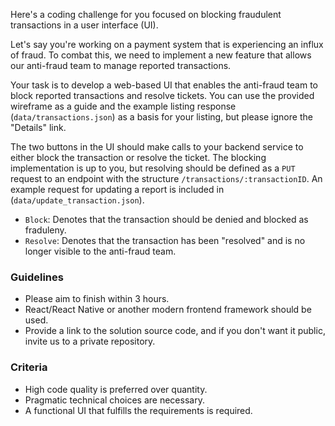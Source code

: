 
Here's a coding challenge for you focused on blocking fraudulent transactions in a user interface (UI).

Let's say you're working on a payment system that is experiencing an influx of fraud. To combat this, we need to implement a new feature that allows our anti-fraud team to manage reported transactions.

Your task is to develop a web-based UI that enables the anti-fraud team to block reported transactions and resolve tickets. You can use the provided wireframe as a guide and the example listing response (`data/transactions.json`) as a basis for your listing, but please ignore the "Details" link.

The two buttons in the UI should make calls to your backend service to either block the transaction or resolve the ticket. The blocking implementation is up to you, but resolving should be defined as a `PUT` request to an endpoint with the structure `/transactions/:transactionID`. An example request for updating a report is included in (`data/update_transaction.json`).

- `Block`: Denotes that the transaction should be denied and blocked as fraduleny.
- `Resolve`: Denotes that the transaction has been "resolved" and is no longer visible to the anti-fraud team.

### Guidelines

- Please aim to finish within 3 hours.
- React/React Native or another modern frontend framework should be used.
- Provide a link to the solution source code, and if you don't want it public, invite us to a private repository.

### Criteria

- High code quality is preferred over quantity.
- Pragmatic technical choices are necessary.
- A functional UI that fulfills the requirements is required.